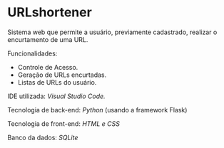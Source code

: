 # URLshortener



Sistema web que permite a usuário, previamente cadastrado, realizar o encurtamento de uma URL. 



Funcionalidades: 

- Controle de Acesso. 
- Geração de URLs encurtadas. 
- Listas de URLs do usuário. 



IDE utilizada: *Visual Studio Code.* 

Tecnologia de back-end: *Python* (usando a framework Flask)

Tecnologia de front-end: *HTML e CSS*

Banco da dados: *SQLite*
